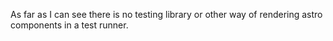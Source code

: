 As far as I can see there is no testing library or other way of rendering astro components in a test runner.
